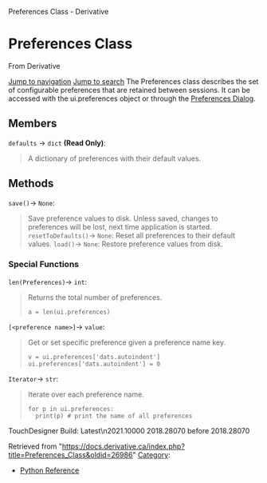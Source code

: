 

Preferences Class - Derivative




# Preferences Class
From Derivative

[Jump to navigation](#mw-head)
[Jump to search](#searchInput)
The Preferences class describes the set of configurable preferences that are retained between sessions. It can be accessed with the ui.preferences object or through the [Preferences Dialog](Dialogs_Preferences_Dialog.html "Dialogs:Preferences Dialog").
  

## Members
`defaults` → `dict` **(Read Only)**:
> A dictionary of preferences with their default values.
## Methods
`save()`→ `None`:
> Save preference values to disk. Unless saved, changes to preferences will be lost, next time application is started.
`resetToDefaults()`→ `None`:
> Reset all preferences to their default values.
`load()`→ `None`:
> Restore preference values from disk.
### Special Functions
`len(Preferences)`→ `int`:
> Returns the total number of preferences.
> 
> ```
> a = len(ui.preferences)
> 
> ```
`[<preference name>]`→ `value`:
> Get or set specific preference given a preference name key.
> 
> ```
> v = ui.preferences['dats.autoindent']
> ui.preferences['dats.autoindent'] = 0
> 
> ```
`Iterator`→ `str`:
> Iterate over each preference name.
> 
> ```
> for p in ui.preferences:
> 	print(p) # print the name of all preferences
> 
> ```
  
TouchDesigner Build: 
Latest\n2021.10000
2018.28070
before 2018.28070

Retrieved from "<https://docs.derivative.ca/index.php?title=Preferences_Class&oldid=26986>"
[Category](Special_Categories.html "Special:Categories"):
* [Python Reference](Category_Python_Reference.html "Category:Python Reference")